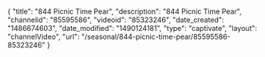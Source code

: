 {
    "title": "844 Picnic Time Pear",
    "description": "844 Picnic Time Pear",
    "channelid": "85595586",
    "videoid": "85323246",
    "date_created": "1486674603",
    "date_modified": "1490124181",
    "type": "captivate",
    "layout": "channelVideo",
    "url": "\/seasonal\/844-picnic-time-pear\/85595586-85323246"
}